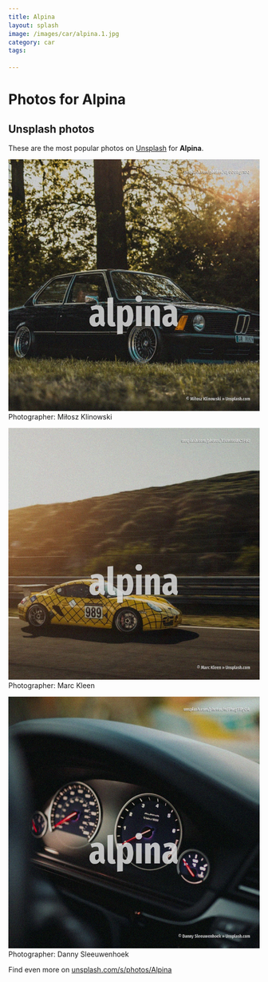 ```yaml
---
title: Alpina
layout: splash
image: /images/car/alpina.1.jpg
category: car
tags:

---
```

# Photos for Alpina
 
## Unsplash photos
These are the most popular photos on [Unsplash](https://unsplash.com) for **Alpina**.
 
![Alpina](/images/car/alpina.1.jpg)
Photographer:  Miłosz Klinowski
 
![Alpina](/images/car/alpina.2.jpg)
Photographer:  Marc Kleen
 
![Alpina](/images/car/alpina.3.jpg)
Photographer:  Danny Sleeuwenhoek
 
Find even more on [unsplash.com/s/photos/Alpina](https://unsplash.com/s/photos/Alpina)
 
